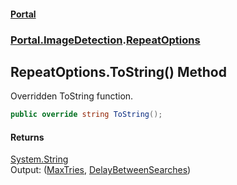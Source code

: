 #### [Portal](index.md 'index')
### [Portal.ImageDetection](Portal.ImageDetection.md 'Portal.ImageDetection').[RepeatOptions](Portal.ImageDetection.RepeatOptions.md 'Portal.ImageDetection.RepeatOptions')

## RepeatOptions.ToString() Method

Overridden ToString function.

```csharp
public override string ToString();
```

#### Returns
[System.String](https://docs.microsoft.com/en-us/dotnet/api/System.String 'System.String')  
Output: ([MaxTries](Portal.ImageDetection.RepeatOptions.MaxTries.md 'Portal.ImageDetection.RepeatOptions.MaxTries'), [DelayBetweenSearches](Portal.ImageDetection.RepeatOptions.DelayBetweenSearches.md 'Portal.ImageDetection.RepeatOptions.DelayBetweenSearches'))